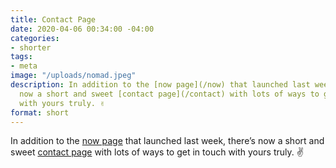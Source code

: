 ```yaml
---
title: Contact Page
date: 2020-04-06 00:34:00 -04:00
categories:
- shorter
tags:
- meta
image: "/uploads/nomad.jpeg"
description: In addition to the [now page](/now) that launched last week, there’s
  now a short and sweet [contact page](/contact) with lots of ways to get in touch
  with yours truly. ✌️
format: short
---
```


In addition to the [now page](/now) that launched last week, there’s now a short and sweet [contact page](/contact) with lots of ways to get in touch with yours truly. ✌️
